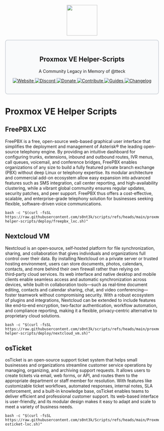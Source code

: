 <div align="center">
  <p align="center">
    <a href="#">
      <img src="https://raw.githubusercontent.com/community-scripts/ProxmoxVE/main/misc/images/logo.png" height="100px" />
    </a>
  </p>
</div>

<div style="border: 2px solid #d1d5db; padding: 20px; border-radius: 8px; background-color: #f9fafb;">
  <h2 align="center">Proxmox VE Helper-Scripts</h2>
  <p align="center">A Community Legacy in Memory of @tteck</p>
  <p align="center">
    <a href="https://helper-scripts.com">
      <img src="https://img.shields.io/badge/Website-4c9b3f?style=for-the-badge&logo=github&logoColor=white" alt="Website" />
    </a>
    <a href="https://discord.gg/jsYVk5JBxq">
      <img src="https://img.shields.io/badge/Discord-7289da?style=for-the-badge&logo=discord&logoColor=white" alt="Discord" />
    </a> 
    <a href="https://ko-fi.com/community_scripts">
      <img src="https://img.shields.io/badge/Support-FF5F5F?style=for-the-badge&logo=ko-fi&logoColor=white" alt="Donate" />
    </a>
    <a href="https://github.com/community-scripts/ProxmoxVE/blob/main/.github/CONTRIBUTOR_AND_GUIDES/CONTRIBUTING.md">
      <img src="https://img.shields.io/badge/Contribute-ff4785?style=for-the-badge&logo=git&logoColor=white" alt="Contribute" />
    </a> 
    <a href="https://github.com/community-scripts/ProxmoxVE/blob/main/.github/CONTRIBUTOR_AND_GUIDES/USER_SUBMITTED_GUIDES.md">
      <img src="https://img.shields.io/badge/Guides-0077b5?style=for-the-badge&logo=read-the-docs&logoColor=white" alt="Guides" />
    </a> 
    <a href="https://github.com/community-scripts/ProxmoxVE/blob/main/CHANGELOG.md">
      <img src="https://img.shields.io/badge/Changelog-6c5ce7?style=for-the-badge&logo=git&logoColor=white" alt="Changelog" />
    </a>
  </p>
</div>

# Proxmox VE Helper Scripts

## FreePBX LXC
FreePBX is a free, open-source web-based graphical user interface that simplifies the deployment and management of Asterisk® the leading open-source telephony engine. By providing an intuitive dashboard for configuring trunks, extensions, inbound and outbound routes, IVR menus, call queues, voicemail, and conference bridges, FreePBX enables organizations of any size to build a fully featured private branch exchange (PBX) without deep Linux or telephony expertise. Its modular architecture and commercial add-on ecosystem allow easy expansion into advanced features such as SMS integration, call center reporting, and high-availability clustering, while a vibrant global community ensures regular updates, security patches, and peer support. FreePBX thus offers a cost-effective, scalable, and enterprise-grade telephony solution for businesses seeking flexible, software-driven voice communications.
```
bash -c "$(curl -fsSL https://raw.githubusercontent.com/s0nt3k/scripts/refs/heads/main/proxmox-helper-scripts/deploy/freepbx_lxc.sh)"
```

## Nextcloud VM
Nextcloud is an open‑source, self‑hosted platform for file synchronization, sharing, and collaboration that gives individuals and organizations full control over their data. By installing Nextcloud on a private server or trusted hosting environment, users can store documents, photos, calendars, contacts, and more behind their own firewall rather than relying on third‑party cloud services. Its web interface and native desktop and mobile clients enable seamless access and automatic synchronization across devices, while built‑in collaboration tools—such as real‑time document editing, contacts and calendar sharing, chat, and video conferencing—foster teamwork without compromising security. With a robust ecosystem of plugins and integrations, Nextcloud can be extended to include features like end‑to‑end encryption, two‑factor authentication, workflow automation, and compliance reporting, making it a flexible, privacy‑centric alternative to proprietary cloud solutions.
```
bash -c "$(curl -fsSL https://raw.githubusercontent.com/s0nt3k/scripts/refs/heads/main/proxmox-helper-scripts/deploy/nextcloud_vm.sh)"
```

## osTicket
osTicket is an open-source support ticket system that helps small businesses and organizations streamline customer service operations by managing, organizing, and archiving support requests. It allows users to create tickets via email, web forms, or API, and routes them to the appropriate department or staff member for resolution. With features like customizable ticket workflows, automated responses, internal notes, SLA enforcement, and a built-in knowledge base, osTicket enables teams to deliver efficient and professional customer support. Its web-based interface is user-friendly, and its modular design makes it easy to adapt and scale to meet a variety of business needs.
```
bash -c "$(curl -fsSL https://raw.githubusercontent.com/s0nt3k/Scripts/refs/heads/main/Proxmox%20Helper%20Scripts/install-osticket-lxc.sh)"
```
